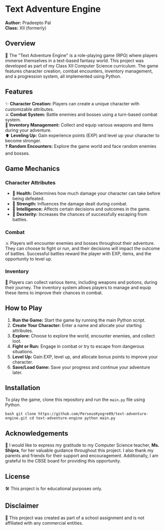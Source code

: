 # Text Adventure Engine

**Author:** Pradeepto Pal  
**Class:** XII  (formerly)

## Overview

📝 The "Text Adventure Engine" is a role-playing game (RPG) where players immerse themselves in a text-based fantasy world. This project was developed as part of my Class XII Computer Science curriculum. The game features character creation, combat encounters, inventory management, and a progression system, all implemented using Python.

## Features

✨ **Character Creation:** Players can create a unique character with customizable attributes.  
⚔️ **Combat System:** Battle enemies and bosses using a turn-based combat system.  
🎒 **Inventory Management:** Collect and equip various weapons and items during your adventure.  
⬆️ **Leveling Up:** Gain experience points (EXP) and level up your character to become stronger.  
❓ **Random Encounters:** Explore the game world and face random enemies and bosses.

## Game Mechanics

### Character Attributes

- 💖 **Health:** Determines how much damage your character can take before being defeated.
- 💪 **Strength:** Influences the damage dealt during combat.
- 🧠 **Intelligence:** Affects certain decisions and outcomes in the game.
- 🏃 **Dexterity:** Increases the chances of successfully escaping from battles.

### Combat

⚔️ Players will encounter enemies and bosses throughout their adventure. They can choose to fight or run, and their decisions will impact the outcome of battles. Successful battles reward the player with EXP, items, and the opportunity to level up.

### Inventory

🎒 Players can collect various items, including weapons and potions, during their journey. The inventory system allows players to manage and equip these items to improve their chances in combat.

## How to Play

1. **Run the Game:** Start the game by running the main Python script.
2. **Create Your Character:** Enter a name and allocate your starting attributes.
3. **Explore:** Choose to explore the world, encounter enemies, and collect loot.
4. **Fight or Run:** Engage in combat or try to escape from dangerous situations.
5. **Level Up:** Gain EXP, level up, and allocate bonus points to improve your character.
6. **Save/Load Game:** Save your progress and continue your adventure later.

## Installation

To play the game, clone this repository and run the `main.py` file using Python.

`bash
git clone https://github.com/PerseusKyogre09/text-adventure-engine.git
cd text-adventure-engine
python main.py
`

## Acknowledgements
🙏 I would like to express my gratitude to my Computer Science teacher, **Ms. Shipra**, for her valuable guidance throughout this project. I also thank my parents and friends for their support and encouragement. Additionally, I am grateful to the CBSE board for providing this opportunity.

## License
🛠️ This project is for educational purposes only.

## Disclaimer
🚨 This project was created as part of a school assignment and is not affiliated with any commercial entities.
